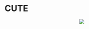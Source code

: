 # CUTE
<p align="center">
<img src="(https://static.wikia.nocookie.net/undertale/images/7/7b/Temmie_battle_idle.gif/revision/latest/scale-to-width/360?cb=20151206115948)https://static.wikia.nocookie.net/undertale/images/7/7b/Temmie_battle_idle.gif/revision/latest/scale-to-width/360?cb=20151206115948)">
</p>
